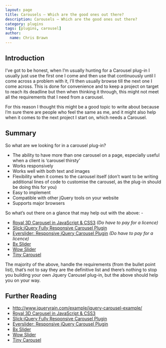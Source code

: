 ```yaml
---
layout: page
title: Carousels – Which are the good ones out there?
description: Carousels – Which are the good ones out there?
category: plugins
tags: [plugins, carousel]
author:
  name: Chris Brawn
---
```

## Introduction
I’ve got to be honest, when I’m usually hunting for a Carousel plug-in I usually just use the first one I come and then use that continuously until I come across a problem with it, I’ll then usually browse till the next one I come across.  This is done for convenience and to keep a project on target to reach its deadline but then when thinking it through, this might not meet all the requirements that I need from a carousel.

For this reason I thought this might be a good topic to write about because I’m sure there are people who feel the same as me, and it might also help when it comes to the next project I start on, which needs a Carousel.

## Summary
So what are we looking for in a carousel plug-in?

* The ability to have more than one carousel on a page, especially useful when a client is ‘carousel thirsty’
* Works responsively
* Works well with both text and images
* Flexibility when it comes to the carousel itself (don’t want to be writing additional lines of code to customise the carousel, as the plug-in should be doing this for you)
* Easy to implement
* Compatible with other jQuery tools on your website
* Supports major browsers

So what’s out there on a glance that may help out with the above: -

- [Royal 3D Carousel in JavaScript & CSS3](http://codecanyon.net/item/royal-3d-carousel/5351369) _(Do have to pay for a licence)_
- [Slick:jQuery Fully Responsive Carousel Plugin](http://kenwheeler.github.io/slick/)
- [Everslider: Responsive jQuery Carousel Plugin](http://codecanyon.net/item/everslider-responsive-jquery-carousel-plugin/5132868) _(Do have to pay for a licence)_
- [Bx Slider](http://bxslider.com/)
- [Wow Slider](http://wowslider.com/rq/jquery-carousel/)
- [Tiny Carousel](http://baijs.com/tinycarousel/)

The majority of the above, handle the requirements (from the bullet point list), that’s not to say they are the definitive list and there’s nothing to stop you building your own Jquery Carousel plug-in, but the above should help you on your way.

## Further Reading
- http://www.jqueryrain.com/example/jquery-carousel-example/
- [Royal 3D Carousel in JavaScript & CSS3](http://codecanyon.net/item/royal-3d-carousel/5351369)
- [Slick:jQuery Fully Responsive Carousel Plugin](http://kenwheeler.github.io/slick/)
- [Everslider: Responsive jQuery Carousel Plugin](http://codecanyon.net/item/everslider-responsive-jquery-carousel-plugin/5132868)
- [Bx Slider](http://bxslider.com/)
- [Wow Slider](http://wowslider.com/rq/jquery-carousel/)
- [Tiny Carousel](http://baijs.com/tinycarousel/)